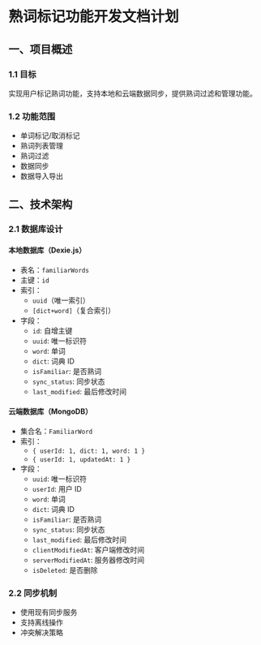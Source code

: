 # 熟词标记功能开发文档计划

## 一、项目概述

### 1.1 目标

实现用户标记熟词功能，支持本地和云端数据同步，提供熟词过滤和管理功能。

### 1.2 功能范围

- 单词标记/取消标记
- 熟词列表管理
- 熟词过滤
- 数据同步
- 数据导入导出

## 二、技术架构

### 2.1 数据库设计

#### 本地数据库（Dexie.js）

- 表名：`familiarWords`
- 主键：`id`
- 索引：
  - `uuid`（唯一索引）
  - `[dict+word]`（复合索引）
- 字段：
  - `id`: 自增主键
  - `uuid`: 唯一标识符
  - `word`: 单词
  - `dict`: 词典 ID
  - `isFamiliar`: 是否熟词
  - `sync_status`: 同步状态
  - `last_modified`: 最后修改时间

#### 云端数据库（MongoDB）

- 集合名：`FamiliarWord`
- 索引：
  - `{ userId: 1, dict: 1, word: 1 }`
  - `{ userId: 1, updatedAt: 1 }`
- 字段：
  - `uuid`: 唯一标识符
  - `userId`: 用户 ID
  - `word`: 单词
  - `dict`: 词典 ID
  - `isFamiliar`: 是否熟词
  - `sync_status`: 同步状态
  - `last_modified`: 最后修改时间
  - `clientModifiedAt`: 客户端修改时间
  - `serverModifiedAt`: 服务器修改时间
  - `isDeleted`: 是否删除

### 2.2 同步机制

- 使用现有同步服务
- 支持离线操作
- 冲突解决策略
